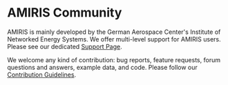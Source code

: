 # AMIRIS Community

AMIRIS is mainly developed by the German Aerospace Center's Institute of Networked Energy Systems.
We offer multi-level support for AMIRIS users. 
Please see our dedicated [Support Page](./Community/Support).

We welcome any kind of contribution: bug reports, feature requests, forum questions and answers, example data, and code.
Please follow our [Contribution Guidelines](./Community/Contribute).
